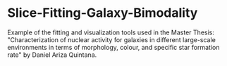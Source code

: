 # Slice-Fitting-Galaxy-Bimodality
Example of the fitting and visualization tools used in the Master Thesis: "Characterization of nuclear activity for galaxies in different large-scale environments in terms of morphology, colour, and specific star formation rate" by Daniel Ariza Quintana.
